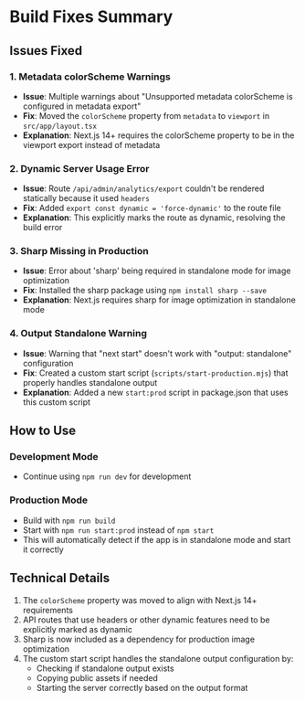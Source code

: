 # Build Fixes Summary

## Issues Fixed

### 1. Metadata colorScheme Warnings
- **Issue**: Multiple warnings about "Unsupported metadata colorScheme is configured in metadata export"
- **Fix**: Moved the `colorScheme` property from `metadata` to `viewport` in `src/app/layout.tsx`
- **Explanation**: Next.js 14+ requires the colorScheme property to be in the viewport export instead of metadata

### 2. Dynamic Server Usage Error
- **Issue**: Route `/api/admin/analytics/export` couldn't be rendered statically because it used `headers`
- **Fix**: Added `export const dynamic = 'force-dynamic'` to the route file
- **Explanation**: This explicitly marks the route as dynamic, resolving the build error

### 3. Sharp Missing in Production
- **Issue**: Error about 'sharp' being required in standalone mode for image optimization
- **Fix**: Installed the sharp package using `npm install sharp --save`
- **Explanation**: Next.js requires sharp for image optimization in standalone mode

### 4. Output Standalone Warning
- **Issue**: Warning that "next start" doesn't work with "output: standalone" configuration
- **Fix**: Created a custom start script (`scripts/start-production.mjs`) that properly handles standalone output
- **Explanation**: Added a new `start:prod` script in package.json that uses this custom script

## How to Use

### Development Mode
- Continue using `npm run dev` for development

### Production Mode
- Build with `npm run build`
- Start with `npm run start:prod` instead of `npm start`
- This will automatically detect if the app is in standalone mode and start it correctly

## Technical Details

1. The `colorScheme` property was moved to align with Next.js 14+ requirements
2. API routes that use headers or other dynamic features need to be explicitly marked as dynamic
3. Sharp is now included as a dependency for production image optimization
4. The custom start script handles the standalone output configuration by:
   - Checking if standalone output exists
   - Copying public assets if needed
   - Starting the server correctly based on the output format 